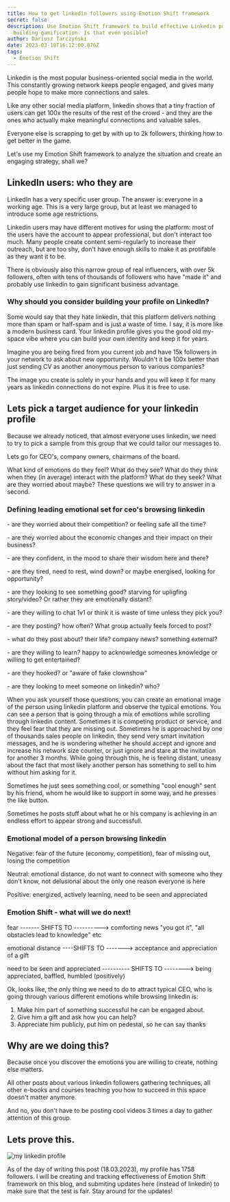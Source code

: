 ```yaml
---
title: How to get linkedin followers using Emotion Shift framework
secret: false
description: Use Emotion Shift framework to build effective Linkedin post
  building gamification. Is that even posible?
author: Dariusz Tarczyński
date: 2023-03-18T16:12:00.876Z
tags:
  - Emotion Shift
---
```

Linkedin is the most popular business-oriented social media in the world. This constantly growing network keeps people engaged, and gives many people hope to make more connections and sales.

L﻿ike any other social media platform, linkedin shows that a tiny fraction of users can get 100x the results of the rest of the crowd - and they are the ones who actually make meaningful connections and valuable sales.

E﻿veryone else is scrapping to get by with up to 2k followers, thinking how to get better in the game.

L﻿et's use my Emotion Shift framework to analyze the situation and create an engaging strategy, shall we?

## L﻿inkedIn users: who they are

L﻿inkedIn has a very specific user group. The answer is: everyone in a working age. This is a very large group, but at least we managed to introduce some age restrictions.

L﻿inkedin users may have different motives for using the platform: most of the users have the account to appear professional, but don't interact too much. Many people create content semi-regularly to increase their outreach, but are too shy, don't have enough skills to make it as protifable as they want it to be.

T﻿here is obviously also this narrow group of real influencers, with over 5k followers, often with tens of thousands of followers who have "made it" and probably use linkedin to gain significant business advantage.

### Why should you consider building your profile on LinkedIn?

S﻿ome would say that they hate linkedin, that this platform delivers nothing more than spam or half-spam and is just a waste of time. I say, it is more like a modern business card. Your linkedin profile gives you the good old my-space vibe where you can build your own identity and keep it for years.

I﻿magine you are being fired from you current job and have 15k followers in your network to ask about new opportunity. Wouldn't it be 100x better than just sending CV as another anonymous person to various companies?

T﻿he image you create is solely in your hands and you will keep it  for many years as linkedin connections do not expire. Plus it is free to use.

## L﻿ets pick a target audience for your linkedin profile

B﻿ecause we already noticed, that almost everyone uses linkedin, we need to try to pick a sample from this group that we could tailor our messages to.

L﻿ets go for CEO's, company owners, chairmans of the board.

W﻿hat kind of emotions do they feel? What do they see? What do they think when they (in average) interact with the platform? What do they seek? What are they worried about maybe? These questions we will try to answer in a second.

### D﻿efining leading emotional set for ceo's browsing linkedin

\-﻿ are they worried about their competition? or feeling safe all the time?

\-﻿ are they worried about the economic changes and their impact on their business?

\-﻿ are they confident, in the mood to share their wisdom here and there? 

\-﻿ are they tired, need to rest, wind down? or maybe energised, looking for opportunity?

\-﻿ are they looking to see something good? starving for upligfing story/video? Or rather they are emotionally distant?

\-﻿ are they willing to chat 1v1 or think it is waste of time unless they pick you?

\-﻿ are they posting? how often? What group actually feels forced to post?

\-﻿ what do they post about? their life? company news? something external?

\-﻿ are they willing to learn? happy to acknowledge someones knowledge or willing to get entertained?

\-﻿ are they hooked? or "aware of fake clownshow"

\-﻿ are they looking to meet someone on linkedin? who?

When you ask yourself those questions, you can create an emotional image of the person using linkedin platform and observe the typical emotions. You can see a person that is going through a mix of emotions while scrolling through linkedin content. Sometimes it is competing product or service, and they feel fear that they are missing out. Sometimes he is approached by one of thousands sales people on linkedin, they send very smart invitation messages, and he is wondering whether he should accept and ignore and increase his network size counter, or just ignore and stare at the invitation for another 3 months. While going through this, he is feeling distant, uneasy about the fact that most likely another person has something to sell to him without him asking for it.

Sometimes he just sees something cool, or something "cool enough" sent by his friend, whom he would like to support in some way, and he presses the like button.

Sometimes he posts stuff about what he or his company is achieving in an endless effort to appear strong and successfull.

### Emotional model of a person browsing linkedin

N﻿egative: fear of the future (economy, competition), fear of missing out, losing the competition

N﻿eutral: emotional distance, do not want to connect with someone who they don't know, not delusional about the only one reason everyone is here

P﻿ositive: energized, actively learning, need to be seen and appreciated

### Emotion Shift - what will we do next!

fear  ------- SHIFTS TO ---------->  comforting news "you got it", "all obstacles lead to knowledge" etc

emotional distance ----SHIFTS TO -------> acceptance and appreciation of a gift

need to be seen and appreciated ---------- SHIFTS TO --------> being appreciated, baffled, humbled (positively)

Ok, looks like, the only thing we need to do to attract typical CEO, who is going through various different emotions while browsing linkedin is:

1. Make him part of something successful he can be engaged about.
2. Give him a gift and ask how you can help?
3. Appreciate him publicly, put him on pedestal, so he can say thanks

## Why are we doing this?

Because once you discover the emotions you are willing to create, nothing else matters.

All other posts about various linkedin followers gathering techniques, all other e-books and courses teaching you how to succeed in this space doesn't matter anymore.

And no, you don't have to be posting cool videos 3 times a day to gather attention of this group.

## Lets prove this.

![my linkedin profile ](/static/img/screenshot-2023-03-18-at-19.50.57.png)

As of the day of writing this post (18.03.2023), my profile has 1758 followers. I will be creating and tracking effectiveness of Emotion Shift framework on this blog, and submiting updates here (instead of linkedin) to make sure that the test is fair. Stay around for the updates!